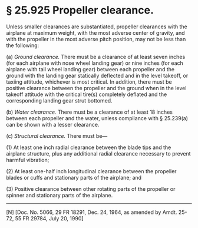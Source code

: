 # § 25.925   Propeller clearance.

Unless smaller clearances are substantiated, propeller clearances with the airplane at maximum weight, with the most adverse center of gravity, and with the propeller in the most adverse pitch position, may not be less than the following: 


(a) *Ground clearance.* There must be a clearance of at least seven inches (for each airplane with nose wheel landing gear) or nine inches (for each airplane with tail wheel landing gear) between each propeller and the ground with the landing gear statically deflected and in the level takeoff, or taxiing attitude, whichever is most critical. In addition, there must be positive clearance between the propeller and the ground when in the level takeoff attitude with the critical tire(s) completely deflated and the corresponding landing gear strut bottomed. 


(b) *Water clearance.* There must be a clearance of at least 18 inches between each propeller and the water, unless compliance with § 25.239(a) can be shown with a lesser clearance. 


(c) *Structural clearance.* There must be—


(1) At least one inch radial clearance between the blade tips and the airplane structure, plus any additional radial clearance necessary to prevent harmful vibration; 


(2) At least one-half inch longitudinal clearance between the propeller blades or cuffs and stationary parts of the airplane; and 


(3) Positive clearance between other rotating parts of the propeller or spinner and stationary parts of the airplane. 



---

[N] [Doc. No. 5066, 29 FR 18291, Dec. 24, 1964, as amended by Amdt. 25-72, 55 FR 29784, July 20, 1990]




